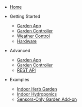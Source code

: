 * [Home](/)

* Getting Started
    * [Garden App](app_quickstart.md)
    * [Garden Controller](controller_quickstart.md)
    * [Weather Control](weather_control.md)
    * [Hardware](hardware_quickstart.md)

* Advanced
    * [Garden App](app_advanced.md)
    * [Garden Controller](controller_advanced.md)
    * [REST API](rest_api.md)

* Examples
    * [Indoor Herb Garden](indoor_example.md)
    * [Indoor Hydroponics](hydroponics_example.md)
    * [Sensors-Only Garden Add-on](sensors_only_example.md)
